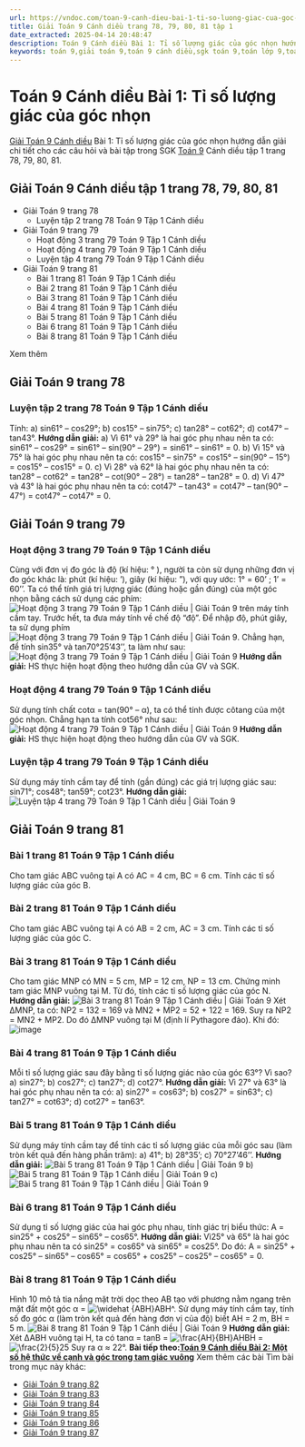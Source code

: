 ```yaml
---
url: https://vndoc.com/toan-9-canh-dieu-bai-1-ti-so-luong-giac-cua-goc-nhon-321750
title: Giải Toán 9 Cánh diều trang 78, 79, 80, 81 tập 1
date_extracted: 2025-04-14 20:48:47
description: Toán 9 Cánh diều Bài 1: Tỉ số lượng giác của góc nhọn hướng dẫn giải chi tiết các câu hỏi và bài tập trong SGK Toán 9 Cánh diều tập 1.
keywords: toán 9,giải toán 9,toán 9 cánh diều,sgk toán 9,toán lớp 9,toán lớp 9 cánh diều,sgk toán 9 cánh diều,toán 9 ctst,giải sgk toán 9 cánh diều,toán 9 cánh diều tập 1,giải bài tập toán 9 cánh diều,Toán 9 Bài 1 Tỉ số lượng giác của góc nhọn,Tỉ số lượng giác của góc nhọn,Giải Toán 9 Cánh diều tập 1 trang 51,Giải Toán 9 Cánh diều tập 1 trang 78,Giải Toán 9 Cánh diều tập 1 trang 79,Giải Toán 9 Cánh diều tập 1 trang 80,Giải Toán 9 Cánh diều tập 1 trang 81
---
```


# Toán 9 Cánh diều Bài 1: Tỉ số lượng giác của góc nhọn
[Giải Toán 9 Cánh diều](<https://vndoc.com/toan-9-canh-dieu>) Bài 1: Tỉ số lượng giác của góc nhọn hướng dẫn giải chi tiết cho các câu hỏi và bài tập trong SGK [Toán 9](<https://vndoc.com/toan-lop9>) Cánh diều tập 1 trang 78, 79, 80, 81.
## Giải Toán 9 Cánh diều tập 1 trang 78, 79, 80, 81
  * Giải Toán 9 trang 78
    * Luyện tập 2 trang 78 Toán 9 Tập 1 Cánh diều 
  * Giải Toán 9 trang 79
    * Hoạt động 3 trang 79 Toán 9 Tập 1 Cánh diều 
    * Hoạt động 4 trang 79 Toán 9 Tập 1 Cánh diều 
    * Luyện tập 4 trang 79 Toán 9 Tập 1 Cánh diều 
  * Giải Toán 9 trang 81
    * Bài 1 trang 81 Toán 9 Tập 1 Cánh diều 
    * Bài 2 trang 81 Toán 9 Tập 1 Cánh diều 
    * Bài 3 trang 81 Toán 9 Tập 1 Cánh diều 
    * Bài 4 trang 81 Toán 9 Tập 1 Cánh diều 
    * Bài 5 trang 81 Toán 9 Tập 1 Cánh diều 
    * Bài 6 trang 81 Toán 9 Tập 1 Cánh diều 
    * Bài 8 trang 81 Toán 9 Tập 1 Cánh diều 

Xem thêm
## **Giải Toán 9 trang 78**
### **Luyện tập 2 trang 78 Toán 9 Tập 1 Cánh diều**
Tính:
a\) sin61° – cos29°;
b\) cos15° – sin75°;
c\) tan28° – cot62°;
d\) cot47° – tan43°.
**Hướng dẫn giải:**
a\) Vì 61° và 29° là hai góc phụ nhau nên ta có:
sin61° – cos29° = sin61° – sin\(90° – 29°\) = sin61° – sin61° = 0.
b\) Vì 15° và 75° là hai góc phụ nhau nên ta có:
cos15° – sin75° = cos15° – sin\(90° – 15°\) = cos15° – cos15° = 0.
c\) Vì 28° và 62° là hai góc phụ nhau nên ta có:
tan28° – cot62° = tan28° – cot\(90° – 28°\) = tan28° – tan28° = 0.
d\) Vì 47° và 43° là hai góc phụ nhau nên ta có:
cot47° – tan43° = cot47° – tan\(90° – 47°\) = cot47° – cot47° = 0.
## **Giải Toán 9 trang 79**
### **Hoạt động 3 trang 79 Toán 9 Tập 1 Cánh diều**
Cùng với đơn vị đo góc là độ \(kí hiệu: ° \), người ta còn sừ dụng những đơn vị đo góc khác là: phút \(kí hiệu: ’\), giây \(kí hiệu: ”\), với quy ước: 1° = 60’ ; 1’ = 60’’.
Ta có thể tính giá trị lượng giác \(đúng hoặc gần đúng\) của một góc nhọn bằng cách sử dụng các phím: ![Hoạt động 3 trang 79 Toán 9 Tập 1 Cánh diều | Giải Toán 9](https://i.vdoc.vn/data/image/2024/06/10/hoat-dong-3-trang-79-toan-9-tap-1.png) trên máy tính cầm tay. Trước hết, ta đưa máy tính về chế độ “độ”. Để nhập độ, phút giây, ta sử dụng phím ![Hoạt động 3 trang 79 Toán 9 Tập 1 Cánh diều | Giải Toán 9](https://i.vdoc.vn/data/image/2024/06/10/hoat-dong-3-trang-79-toan-9-tap-1-2.png).
Chẳng hạn, để tính sin35° và tan70°25’43’’, ta làm như sau:
![Hoạt động 3 trang 79 Toán 9 Tập 1 Cánh diều | Giải Toán 9](https://i.vdoc.vn/data/image/2024/06/10/hoat-dong-3-trang-79-toan-9-tap-1-1.png)
**Hướng dẫn giải:**
HS thực hiện hoạt động theo hướng dẫn của GV và SGK.
### **Hoạt động 4 trang 79 Toán 9 Tập 1 Cánh diều**
Sử dụng tính chất cotα = tan\(90° – α\), ta có thể tính được côtang của một góc nhọn. Chẳng hạn ta tính cot56° như sau:
![Hoạt động 4 trang 79 Toán 9 Tập 1 Cánh diều | Giải Toán 9](https://i.vdoc.vn/data/image/2024/06/10/hoat-dong-4-trang-79-toan-9-tap-1.png)
**Hướng dẫn giải:**
HS thực hiện hoạt động theo hướng dẫn của GV và SGK.
### **Luyện tập 4 trang 79 Toán 9 Tập 1 Cánh diều**
Sử dụng máy tính cầm tay để tính \(gần đúng\) các giá trị lượng giác sau:
sin71°; cos48°; tan59°; cot23°.
**Hướng dẫn giải:**
![Luyện tập 4 trang 79 Toán 9 Tập 1 Cánh diều | Giải Toán 9](https://i.vdoc.vn/data/image/2024/06/10/luyen-tap-4-trang-79-toan-9-tap-1.png)
## **Giải Toán 9 trang 81**
### **Bài 1 trang 81 Toán 9 Tập 1 Cánh diều**
Cho tam giác ABC vuông tại A có AC = 4 cm, BC = 6 cm. Tính các tỉ số lượng giác của góc B.
### **Bài 2 trang 81 Toán 9 Tập 1 Cánh diều**
Cho tam giác ABC vuông tại A có AB = 2 cm, AC = 3 cm. Tính các tỉ số lượng giác của góc C.
### **Bài 3 trang 81 Toán 9 Tập 1 Cánh diều**
Cho tam giác MNP có MN = 5 cm, MP = 12 cm, NP = 13 cm. Chứng minh tam giác MNP vuông tại M. Từ đó, tính các tỉ số lượng giác của góc N.
**Hướng dẫn giải:**
![Bài 3 trang 81 Toán 9 Tập 1 Cánh diều | Giải Toán 9](https://i.vdoc.vn/data/image/2024/06/10/bai-3-trang-81-toan-lop-9-tap-1.png)
Xét ∆MNP, ta có: NP2 = 132 = 169 và MN2 \+ MP2 = 52 \+ 122 = 169.
Suy ra NP2 = MN2 \+ MP2.
Do đó ∆MNP vuông tại M \(định lí Pythagore đảo\).
Khi đó:
![image](https://i.vdoc.vn/data/image/2024/06/10/toan-9-canh-dieu-bai-1.png)
### **Bài 4 trang 81 Toán 9 Tập 1 Cánh diều**
Mỗi tỉ số lượng giác sau đây bằng tỉ số lượng giác nào của góc 63°? Vì sao?
a\) sin27°;
b\) cos27°;
c\) tan27°;
d\) cot27°.
**Hướng dẫn giải:**
Vì 27° và 63° là hai góc phụ nhau nên ta có:
a\) sin27° = cos63°;
b\) cos27° = sin63°;
c\) tan27° = cot63°;
d\) cot27° = tan63°.
### **Bài 5 trang 81 Toán 9 Tập 1 Cánh diều**
Sử dụng máy tính cầm tay để tính các tỉ số lượng giác của mỗi góc sau \(làm tròn kết quả đến hàng phần trăm\):
a\) 41°;
b\) 28°35’;
c\) 70°27’46’’.
**Hướng dẫn giải:**
![Bài 5 trang 81 Toán 9 Tập 1 Cánh diều | Giải Toán 9](https://i.vdoc.vn/data/image/2024/06/10/bai-5-trang-81-toan-lop-9-tap-1.png)
b\)
![Bài 5 trang 81 Toán 9 Tập 1 Cánh diều | Giải Toán 9](https://i.vdoc.vn/data/image/2024/06/10/bai-5-trang-81-toan-lop-9-tap-1-1.png)
c\)
![Bài 5 trang 81 Toán 9 Tập 1 Cánh diều | Giải Toán 9](https://i.vdoc.vn/data/image/2024/06/10/bai-5-trang-81-toan-lop-9-tap-1-2.png)
### **Bài 6 trang 81 Toán 9 Tập 1 Cánh diều**
Sử dụng tỉ số lượng giác của hai góc phụ nhau, tính giác trị biểu thức:
A = sin25° + cos25° – sin65° – cos65°.
**Hướng dẫn giải:**
Vì25° và 65° là hai góc phụ nhau nên ta có sin25° = cos65° và sin65° = cos25°.
Do đó:
A = sin25° + cos25° – sin65° – cos65°
= cos65° + cos25° – cos25° – cos65°
= 0.
### **Bài 8 trang 81 Toán 9 Tập 1 Cánh diều**
Hình 10 mô tả tia nắng mặt trời dọc theo AB tạo với phương nằm ngang trên mặt đất một góc α = ![\\widehat {ABH}](https://i.vdoc.vn/data/image/blank.png)ABH^. Sử dụng máy tính cầm tay, tính số đo góc α \(làm tròn kết quả đến hàng đơn vị của độ\) biết AH = 2 m, BH = 5 m.
![Bài 8 trang 81 Toán 9 Tập 1 Cánh diều | Giải Toán 9](https://i.vdoc.vn/data/image/2024/06/10/bai-8-trang-81-toan-lop-9-tap-1.png)
**Hướng dẫn giải:**
Xét ∆ABH vuông tại H, ta có tanα = tanB = ![\\frac{AH}{BH}](https://i.vdoc.vn/data/image/blank.png)AHBH = ![\\frac{2}{5}](https://i.vdoc.vn/data/image/blank.png)25
Suy ra α ≈ 22°.
**Bài tiếp theo:[Toán 9 Cánh diều Bài 2: Một số hệ thức về cạnh và góc trong tam giác vuông](<https://vndoc.com/toan-9-canh-dieu-bai-2-mot-so-he-thuc-ve-canh-va-goc-trong-tam-giac-vuong-321757>)**
Xem thêm các bài Tìm bài trong mục này khác:
  * [Giải Toán 9 trang 82](</giai-toan-9-trang-82-tap-1-canh-dieu-324266>)
  * [Giải Toán 9 trang 83](</giai-toan-9-trang-83-tap-1-canh-dieu-324268>)
  * [Giải Toán 9 trang 84](</giai-toan-9-trang-84-tap-1-canh-dieu-324270>)
  * [Giải Toán 9 trang 85](</giai-toan-9-trang-85-tap-1-canh-dieu-324271>)
  * [Giải Toán 9 trang 86](</giai-toan-9-trang-86-tap-1-canh-dieu-324273>)
  * [Giải Toán 9 trang 87](</giai-toan-9-trang-87-tap-1-canh-dieu-324274>)

